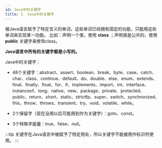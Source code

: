 ```yaml
---
id: Java中的关键字
title: 3. Java中的关键字
---
```


被Java语言赋予了特定含义的单词，这些单词已经拥有固定的功能，只能用这些单词来实现某一功能。 比如：声明一个类，使用 **class** ；声明类是公共的，使用 **public** 关键字来修饰class。

**Java语言中所有的关键字都是小写的。**


Java中的关键字：
- 48个关键字：abstract、assert、boolean、break、byte、case、catch、char、class、continue、default、do、double、else、enum、extends、final、finally、float、for、if、implements、import、int、interface、instanceof、long、native、new、package、private、protected、public、return、short、static、strictfp、super、switch、synchronized、this、throw、throws、transient、try、void、volatile、while。

- 2个保留字（现在没用以后可能用到作为关键字）：goto、const。

- 3个特殊字面量：true、false、null。

:::tip
关键字在Java语言中被赋予了特定用处，所以关键字不能被用作标识符使用。
:::
